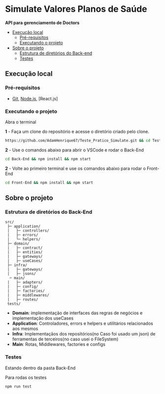# Simulate Valores Planos de Saúde

**API para gerenciamento de Doctors**

  - [Execução local](#execução-local)
    - [Pré-requisitos](#pré-requisitos)
    - [Executando o projeto](#executando-o-projeto)
  - [Sobre o projeto](#sobre-o-projeto)
    - [Estrutura de diretórios do Back-end](#estrutura-de-diretórios-do-Back-end)
    - [Testes](#testes)




## Execução local

### Pré-requisitos

- [Git](https://git-scm.com/download/), [Node.js](https://nodejs.org/en/download/), [React.js]

### Executando o projeto

Abra o terminal

**1** - Faça um clone do repositório e acesse o diretório criado pelo clone.

```sh
https://github.com/AdamHenrique67/Teste_Pratico_Simulate.git && cd Teste_Pratico_Simulate
```
**2** - Use o comandos abaixo para abrir o VSCode e rodar o Back-End

```sh
cd Back-End && npm install && npm start
```
**2** - Volte ao primeiro terminal e use os comandos abaixo para rodar o Front-End

```sh
cd Front-End && npm install && npm start
```

## Sobre o projeto

### Estrutura de diretórios do Back-End

```
src/
 ├─ application/
 |   ├─ controllers/
 |   ├─ errors/
 |   └─ helpers/
 ├─ domain/
 |   ├─ contract/
 |   ├─ entities/
 |   ├─ gateways/
 |   ├─ useCases/
 ├─ infra/
 |   ├─ gateways/
 |   ├─ jsons/
  ─ main/
 |   ├─ adapters/
 |   ├─ config/
 |   ├─ factories/
 |   ├─ middlewares/
 |   ├─ routes/
 tests/

```

- **Domain**: implementação de interfaces das regras de negócios e implementação dos useCases
- **Application**: Controladores, errors e helpers e utilitários relacionados aos mesmos
- **Infra**: Implementaçãos dos repositórios(no Caso foi usado um json) de ferramentas de terceiros(no caso usei o FileSystem)
- **Main**: Rotas, Middlewares, factories e configs

### Testes

Estando dentro da pasta Back-End 

Para rodas os testes

```sh
npm run test
```

